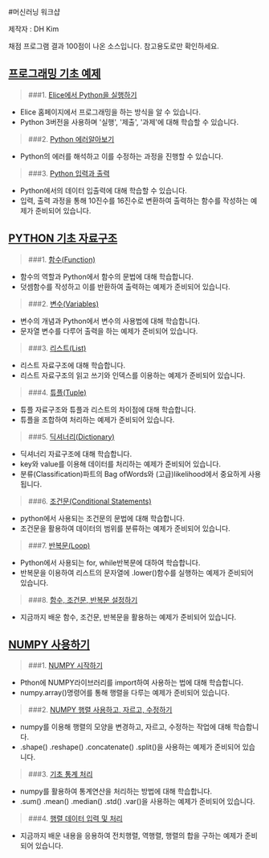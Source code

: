 #머신러닝 워크샵

제작자 : DH Kim

채점 프로그램 결과 100점이 나온 소스입니다. 참고용도로만 확인하세요.

## [프로그래밍 기초 예제](https://github.com/inerplat/KAIST-elice/tree/master/%EB%A8%B8%EC%8B%A0%EB%9F%AC%EB%8B%9D%20%EC%9B%8C%ED%81%AC%EC%83%B5/1.%20%ED%94%84%EB%A1%9C%EA%B7%B8%EB%9E%98%EB%B0%8D%20%EA%B8%B0%EC%B4%88%20%EC%98%88%EC%A0%9C)

>###1. [Elice에서 Python을 실행하기](https://github.com/inerplat/KAIST-elice/blob/master/%EB%A8%B8%EC%8B%A0%EB%9F%AC%EB%8B%9D%20%EC%9B%8C%ED%81%AC%EC%83%B5/1.%20%ED%94%84%EB%A1%9C%EA%B7%B8%EB%9E%98%EB%B0%8D%20%EA%B8%B0%EC%B4%88%20%EC%98%88%EC%A0%9C/1.%20Elice%EC%97%90%EC%84%9C%20Python%EC%9D%84%EC%8B%A4%ED%96%89%ED%95%98%EA%B8%B0.py)
* Elice 홈페이지에서 프로그래밍을 하는 방식을 알 수 있습니다.
* Python 3버전을 사용하며 '실행', '제출', '과제'에 대해 학습할 수 있습니다.

>###2. [Python 에러알아보기](https://github.com/inerplat/KAIST-elice/blob/master/%EB%A8%B8%EC%8B%A0%EB%9F%AC%EB%8B%9D%20%EC%9B%8C%ED%81%AC%EC%83%B5/1.%20%ED%94%84%EB%A1%9C%EA%B7%B8%EB%9E%98%EB%B0%8D%20%EA%B8%B0%EC%B4%88%20%EC%98%88%EC%A0%9C/2.%20Python%20%EC%97%90%EB%9F%AC%EC%95%8C%EC%95%84%EB%B3%B4%EA%B8%B0.py)
* Python의 에러를 해석하고 이를 수정하는 과정을 진행할 수 있습니다.

>###3. [Python 입력과 출력](https://github.com/inerplat/KAIST-elice/blob/master/%EB%A8%B8%EC%8B%A0%EB%9F%AC%EB%8B%9D%20%EC%9B%8C%ED%81%AC%EC%83%B5/1.%20%ED%94%84%EB%A1%9C%EA%B7%B8%EB%9E%98%EB%B0%8D%20%EA%B8%B0%EC%B4%88%20%EC%98%88%EC%A0%9C/3.%20Python%20%EC%9E%85%EB%A0%A5%EA%B3%BC%20%EC%B6%9C%EB%A0%A5.py)
* Python에서의 데이터 입출력에 대해 학습할 수 있습니다.
* 입력, 출력 과정을 통해 10진수를 16진수로 변환하여 출력하는 함수를 작성하는 예제가 준비되어 있습니다.


## [PYTHON 기초 자료구조](https://github.com/inerplat/KAIST-elice/tree/master/%EB%A8%B8%EC%8B%A0%EB%9F%AC%EB%8B%9D%20%EC%9B%8C%ED%81%AC%EC%83%B5/2.%20PYTHON%20%EA%B8%B0%EC%B4%88%20%EC%9E%90%EB%A3%8C%EA%B5%AC%EC%A1%B0)

>###1. [함수(Function)](https://github.com/inerplat/KAIST-elice/blob/master/%EB%A8%B8%EC%8B%A0%EB%9F%AC%EB%8B%9D%20%EC%9B%8C%ED%81%AC%EC%83%B5/2.%20PYTHON%20%EA%B8%B0%EC%B4%88%20%EC%9E%90%EB%A3%8C%EA%B5%AC%EC%A1%B0/1.%20%ED%95%A8%EC%88%98(Function).py)
 * 함수의 역할과 Python에서 함수의 문법에 대해 학습합니다.
 * 덧셈함수를 작성하고 이를 반환하여 출력하는 예제가 준비되어 있습니다.

>###2. [변수(Variables)](https://github.com/inerplat/KAIST-elice/blob/master/%EB%A8%B8%EC%8B%A0%EB%9F%AC%EB%8B%9D%20%EC%9B%8C%ED%81%AC%EC%83%B5/2.%20PYTHON%20%EA%B8%B0%EC%B4%88%20%EC%9E%90%EB%A3%8C%EA%B5%AC%EC%A1%B0/2.%20%EB%B3%80%EC%88%98(Variables).py)
* 변수의 개념과 Python에서 변수의 사용법에 대해 학습합니다.
* 문자열 변수를 다루어 출력을 하는 예제가 준비되어 있습니다. 

>###3. [리스트(List)](https://github.com/inerplat/KAIST-elice/blob/master/%EB%A8%B8%EC%8B%A0%EB%9F%AC%EB%8B%9D%20%EC%9B%8C%ED%81%AC%EC%83%B5/2.%20PYTHON%20%EA%B8%B0%EC%B4%88%20%EC%9E%90%EB%A3%8C%EA%B5%AC%EC%A1%B0/3.%20%EB%A6%AC%EC%8A%A4%ED%8A%B8(List).py)
* 리스트 자료구조에 대해 학습합니다.
* 리스트 자료구조의 읽고 쓰기와 인덱스를 이용하는 예제가 준비되어 있습니다.

>###4. [튜플(Tuple)](https://github.com/inerplat/KAIST-elice/blob/master/%EB%A8%B8%EC%8B%A0%EB%9F%AC%EB%8B%9D%20%EC%9B%8C%ED%81%AC%EC%83%B5/2.%20PYTHON%20%EA%B8%B0%EC%B4%88%20%EC%9E%90%EB%A3%8C%EA%B5%AC%EC%A1%B0/4.%20%ED%8A%9C%ED%94%8C(Tuple).py)
* 튜플 자료구조와 튜플과 리스트의 차이점에 대해 학습합니다.
* 튜플을 조합하여 처리하는 예제가 준비되어 있습니다.										

>###5. [딕셔너리(Dictionary)](https://github.com/inerplat/KAIST-elice/blob/master/%EB%A8%B8%EC%8B%A0%EB%9F%AC%EB%8B%9D%20%EC%9B%8C%ED%81%AC%EC%83%B5/2.%20PYTHON%20%EA%B8%B0%EC%B4%88%20%EC%9E%90%EB%A3%8C%EA%B5%AC%EC%A1%B0/5.%20%EB%94%95%EC%85%94%EB%84%88%EB%A6%AC(Dictionary).py)
* 딕셔너리 자료구조에 대해 학습합니다.
* key와 value를 이용해 데이터를 처리하는 예제가 준비되어 있습니다.
* 분류(Classification)파트의 Bag ofWords와 (고급)likelihood에서 중요하게 사용됩니다.

>###6. [조건문(Conditional Statements)](https://github.com/inerplat/KAIST-elice/blob/master/%EB%A8%B8%EC%8B%A0%EB%9F%AC%EB%8B%9D%20%EC%9B%8C%ED%81%AC%EC%83%B5/2.%20PYTHON%20%EA%B8%B0%EC%B4%88%20%EC%9E%90%EB%A3%8C%EA%B5%AC%EC%A1%B0/6.%20%EC%A1%B0%EA%B1%B4%EB%AC%B8(Conditional%20Statements).py)
* python에서 사용되는 조건문의 문법에 대해 학습합니다.
* 조건문을 활용하여 데이터의 범위를 분류하는 예제가 준비되어 있습니다.

>###7. [반복문(Loop)](https://github.com/inerplat/KAIST-elice/blob/master/%EB%A8%B8%EC%8B%A0%EB%9F%AC%EB%8B%9D%20%EC%9B%8C%ED%81%AC%EC%83%B5/2.%20PYTHON%20%EA%B8%B0%EC%B4%88%20%EC%9E%90%EB%A3%8C%EA%B5%AC%EC%A1%B0/7.%20%EB%B0%98%EB%B3%B5%EB%AC%B8(Loop).py)
* Python에서 사용되는 for, while반복문에 대하여 학습합니다.
* 반복문을 이용하여 리스트의 문자열에 .lower()함수를 실행하는 예제가 준비되어 있습니다.

>###8. [함수, 조건문, 반복문 설정하기](https://github.com/inerplat/KAIST-elice/blob/master/%EB%A8%B8%EC%8B%A0%EB%9F%AC%EB%8B%9D%20%EC%9B%8C%ED%81%AC%EC%83%B5/2.%20PYTHON%20%EA%B8%B0%EC%B4%88%20%EC%9E%90%EB%A3%8C%EA%B5%AC%EC%A1%B0/8.%20%ED%95%A8%EC%88%98%2C%20%EC%A1%B0%EA%B1%B4%EB%AC%B8%2C%20%EB%B0%98%EB%B3%B5%EB%AC%B8%20%EC%84%A4%EC%A0%95%ED%95%98%EA%B8%B0.py)
* 지금까지 배운 함수, 조건문, 반복문을 활용하는 예제가 준비되어 있습니다.

## [NUMPY 사용하기](https://github.com/inerplat/KAIST-elice/tree/master/%EB%A8%B8%EC%8B%A0%EB%9F%AC%EB%8B%9D%20%EC%9B%8C%ED%81%AC%EC%83%B5/3.%20NUMPY%20%EC%82%AC%EC%9A%A9%ED%95%98%EA%B8%B0)

> ###1. [NUMPY 시작하기](https://github.com/inerplat/KAIST-elice/blob/master/%EB%A8%B8%EC%8B%A0%EB%9F%AC%EB%8B%9D%20%EC%9B%8C%ED%81%AC%EC%83%B5/3.%20NUMPY%20%EC%82%AC%EC%9A%A9%ED%95%98%EA%B8%B0/1.%20NUMPY%20%EC%8B%9C%EC%9E%91%ED%95%98%EA%B8%B0.py)
* Pthon에 NUMPY라이브러리를 import하여 사용하는 법에 대해 학습합니다.
* numpy.array()명령어를 통해 행렬을 다루는 예제가 준비되어 있습니다.

> ###2. [NUMPY 행렬 사용하고, 자르고, 수정하기](https://github.com/inerplat/KAIST-elice/blob/master/%EB%A8%B8%EC%8B%A0%EB%9F%AC%EB%8B%9D%20%EC%9B%8C%ED%81%AC%EC%83%B5/3.%20NUMPY%20%EC%82%AC%EC%9A%A9%ED%95%98%EA%B8%B0/2.%20NUMPY%20%ED%96%89%EB%A0%AC%20%EC%82%AC%EC%9A%A9%ED%95%98%EA%B3%A0%2C%20%EC%9E%90%EB%A5%B4%EA%B3%A0%2C%20%EC%88%98%EC%A0%95%ED%95%98%EA%B8%B0.py)
* numpy를 이용해 행렬의 모양을 변경하고, 자르고, 수정하는 작업에 대해 학습합니다.
* .shape() .reshape() .concatenate() .split()을 사용하는 예제가 준비되어 있습니다.

> ###3. [기초 통계 처리](https://github.com/inerplat/KAIST-elice/blob/master/%EB%A8%B8%EC%8B%A0%EB%9F%AC%EB%8B%9D%20%EC%9B%8C%ED%81%AC%EC%83%B5/3.%20NUMPY%20%EC%82%AC%EC%9A%A9%ED%95%98%EA%B8%B0/3.%20%EA%B8%B0%EC%B4%88%20%ED%86%B5%EA%B3%84%20%EC%B2%98%EB%A6%AC.py)
* numpy를 활용하여 통계연산을 처리하는 방법에 대해 학습합니다.
* .sum() .mean() .median() .std() .var()을 사용하는 예제가 준비되어 있습니다.

> ###4. [행렬 데이터 입력 및 처리](https://github.com/inerplat/KAIST-elice/blob/master/%EB%A8%B8%EC%8B%A0%EB%9F%AC%EB%8B%9D%20%EC%9B%8C%ED%81%AC%EC%83%B5/3.%20NUMPY%20%EC%82%AC%EC%9A%A9%ED%95%98%EA%B8%B0/4.%20%ED%96%89%EB%A0%AC%20%EB%8D%B0%EC%9D%B4%ED%84%B0%20%EC%9E%85%EB%A0%A5%20%EB%B0%8F%20%EC%B2%98%EB%A6%AC.py)
* 지금까지 배운 내용을 응용하여 전치행렬, 역행렬, 행렬의 합을 구하는 예제가 준비되어 있습니다.
